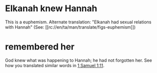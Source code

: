 # Elkanah knew Hannah

This is a euphemism. Alternate translation: "Elkanah had sexual relations with Hannah" (See: [[rc://en/ta/man/translate/figs-euphemism]])

# remembered her

God knew what was happening to Hannah; he had not forgotten her. See how you translated similar words in [1 Samuel 1:11](./11.md).

